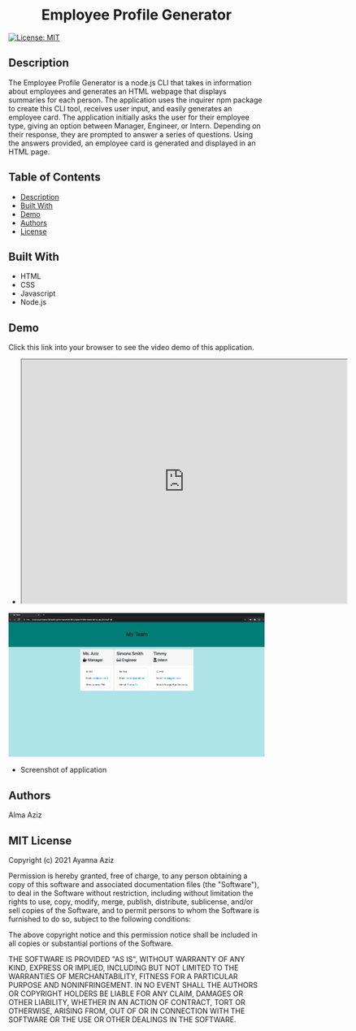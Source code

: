 # <center> Employee Profile Generator </center>

[![License: MIT](https://img.shields.io/badge/License-MIT-yellow.svg)](https://opensource.org/licenses/MIT)


## Description
The Employee Profile Generator is a node.js CLI that takes in information about employees and generates an HTML webpage that displays summaries for each person. The application uses the inquirer npm package to create this CLI tool, receives user input, and easily generates an employee card. The application initially asks the user for their employee type, giving an option between Manager, Engineer, or Intern. Depending on their response, they are prompted to answer a series of questions. Using the answers provided, an employee card is generated and displayed in an HTML page. 



## Table of Contents
* [Description](#Description)
* [Built With](#built-with)
* [Demo](#demo)
* [Authors](#authors)
* [License](#license)

## Built With
* HTML
* CSS
* Javascript
* Node.js

## Demo
Click this link into your browser to see the video demo of this application.

* <iframe src="https://drive.google.com/file/d/12iG10Xl-rw5yni9vJyQ6nz5ga9TxpBNW/preview" width="640" height="480"></iframe>

![](profilegen.png)

* Screenshot of application 

## Authors
Alma Aziz

## MIT License

Copyright (c) 2021 Ayanna Aziz

Permission is hereby granted, free of charge, to any person obtaining a copy
of this software and associated documentation files (the "Software"), to deal
in the Software without restriction, including without limitation the rights
to use, copy, modify, merge, publish, distribute, sublicense, and/or sell
copies of the Software, and to permit persons to whom the Software is
furnished to do so, subject to the following conditions:

The above copyright notice and this permission notice shall be included in all
copies or substantial portions of the Software.

THE SOFTWARE IS PROVIDED "AS IS", WITHOUT WARRANTY OF ANY KIND, EXPRESS OR
IMPLIED, INCLUDING BUT NOT LIMITED TO THE WARRANTIES OF MERCHANTABILITY,
FITNESS FOR A PARTICULAR PURPOSE AND NONINFRINGEMENT. IN NO EVENT SHALL THE
AUTHORS OR COPYRIGHT HOLDERS BE LIABLE FOR ANY CLAIM, DAMAGES OR OTHER
LIABILITY, WHETHER IN AN ACTION OF CONTRACT, TORT OR OTHERWISE, ARISING FROM,
OUT OF OR IN CONNECTION WITH THE SOFTWARE OR THE USE OR OTHER DEALINGS IN THE
SOFTWARE.